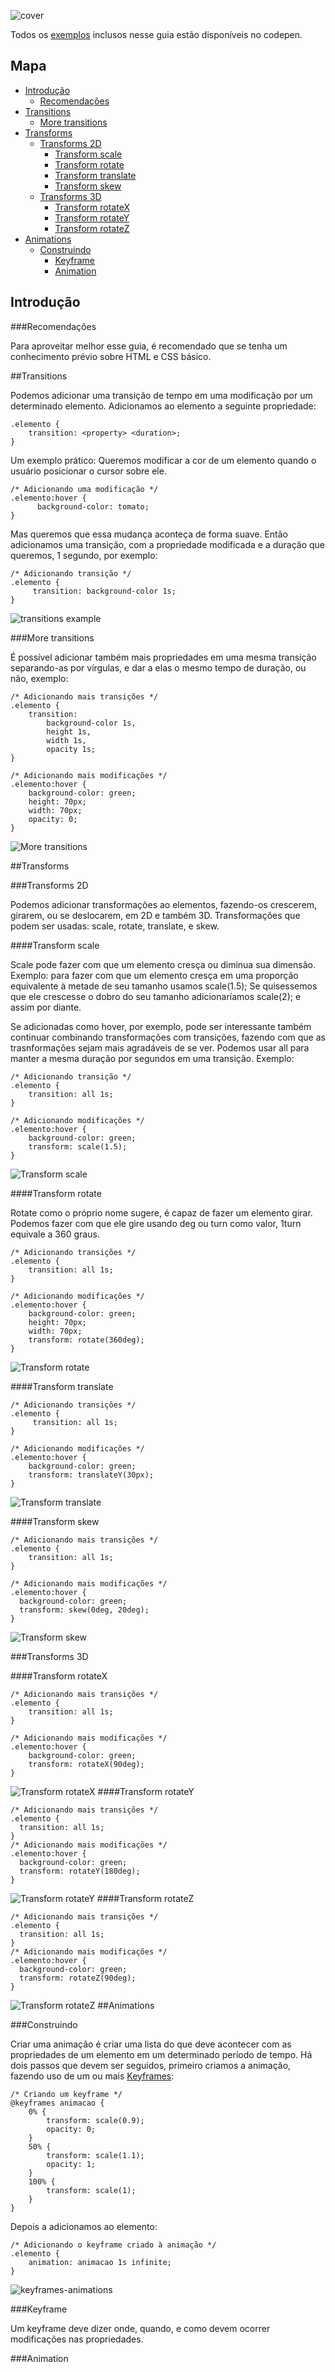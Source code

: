 ![cover](images/cover01.png)

Todos os [exemplos](http://codepen.io/collection/XmZvqo/) inclusos nesse guia estão disponíveis no codepen.
## Mapa

* [Introdução](#introdução)
	* [Recomendações](#recomendações)
* [Transitions](#transitions)
	* [More transitions](#more-transitions)
* [Transforms](#transforms)
	* [Transforms 2D](#transforms-2d)
		* [Transform scale](#transform-scale)
		* [Transform rotate](#transform-rotate)
		* [Transform translate](#transform-translate)
		* [Transform skew](#transform-skew)
	* [Transforms 3D](#transforms-3d)
		* [Transform rotateX](#transform-rotatex)
		* [Transform rotateY](#transform-rotatey)
		* [Transform rotateZ](#transform-rotatez)
* [Animations](#animations)
	* [Construindo](#construindo)
		* [Keyframe](#keyframe)
		* [Animation](#animation)

## Introdução

###Recomendações

Para aproveitar melhor esse guia, é recomendado que se tenha um conhecimento prévio sobre HTML e CSS básico.

##Transitions

Podemos adicionar uma transição de tempo em uma modificação por um determinado elemento. Adicionamos ao elemento a seguinte propriedade:

	.elemento {
		transition: <property> <duration>;
	}
	
Um exemplo prático:
Queremos modificar a cor de um elemento quando o usuário posicionar o cursor sobre ele.

	/* Adicionando uma modificação */
	.elemento:hover {
		  background-color: tomato;
	}
	
Mas queremos que essa mudança aconteça de forma suave. Então adicionamos uma transição, com a propriedade modificada e a duração que queremos, 1 segundo, por exemplo:

	/* Adicionando transição */
	.elemento {
 		 transition: background-color 1s;
	}
![transitions example](images/01.gif)

###More transitions

É possível adicionar também mais propriedades em uma mesma transição separando-as por vírgulas, e dar a elas o mesmo tempo de duração, ou não, exemplo:

	/* Adicionando mais transições */
	.elemento {
  		transition:
			background-color 1s,
			height 1s,
			width 1s,
			opacity 1s;
	}
	
	/* Adicionando mais modificações */
	.elemento:hover {
 		background-color: green;
  		height: 70px;
  		width: 70px;
  		opacity: 0;
	}

![More transitions](images/02.gif)

##Transforms

###Transforms 2D

Podemos adicionar transformações ao elementos, fazendo-os crescerem, girarem, ou se deslocarem, em 2D e também 3D. Transformações que podem ser usadas: scale, rotate, translate, e skew.

####Transform scale

Scale pode fazer com que um elemento cresça ou diminua sua dimensão. Exemplo: para fazer com que um elemento cresça em uma proporção equivalente à metade de seu tamanho usamos scale(1.5); Se quisessemos que ele crescesse o dobro do seu tamanho adicionaríamos scale(2); e assim por diante.

Se adicionadas como hover, por exemplo, pode ser interessante também continuar combinando transformações com transições, fazendo com que as trasnformações sejam mais agradáveis de se ver. Podemos usar all para manter a mesma duração por segundos em uma transição. Exemplo:

	/* Adicionando transição */
	.elemento {
		transition: all 1s;
	}
	
	/* Adicionando modificações */
	.elemento:hover {
		background-color: green;
		transform: scale(1.5);
	}
	
![Transform scale](images/03.gif)

####Transform rotate

Rotate como o próprio nome sugere, é capaz de fazer um elemento girar. Podemos fazer com que ele gire usando deg ou turn como valor, 1turn equivale a 360 graus.

	/* Adicionando transições */
	.elemento {
  		transition: all 1s;
	}
	
	/* Adicionando modificações */
	.elemento:hover {
 		background-color: green;
  		height: 70px;
  		width: 70px;
  		transform: rotate(360deg);
	}
![Transform rotate](images/04.gif)

####Transform translate

	/* Adicionando transições */
	.elemento {
 		 transition: all 1s;
	}
	
	/* Adicionando modificações */
	.elemento:hover {
  		background-color: green;
  		transform: translateY(30px);
	}
![Transform translate](images/05.gif)

####Transform skew

	/* Adicionando mais transições */
	.elemento {
 		transition: all 1s;
	}
	
	/* Adicionando mais modificações */
	.elemento:hover {
	  background-color: green;
	  transform: skew(0deg, 20deg);
	}
![Transform skew](images/07.gif)

###Transforms 3D

####Transform rotateX

	/* Adicionando mais transições */
	.elemento {
 		transition: all 1s;
	}
	
	/* Adicionando mais modificações */
	.elemento:hover {
  		background-color: green;
  		transform: rotateX(90deg);
	}
![Transform rotateX](images/09.gif)
####Transform rotateY

	/* Adicionando mais transições */
	.elemento {
	  transition: all 1s;
	}
	/* Adicionando mais modificações */
	.elemento:hover {
	  background-color: green;
	  transform: rotateY(180deg);
	}
![Transform rotateY](images/10.gif)
####Transform rotateZ

  	/* Adicionando mais transições */
	.elemento {
	  transition: all 1s;
	}
	/* Adicionando mais modificações */
	.elemento:hover {
	  background-color: green;
	  transform: rotateZ(90deg);
	}
![Transform rotateZ](images/11.gif)
##Animations

###Construindo

Criar uma animação é criar uma lista do que deve acontecer com as propriedades de um elemento em um determinado período de tempo. Há dois passos que devem ser seguidos, primeiro criamos a animação, fazendo uso de um ou mais [Keyframes](#keyframe):

	/* Criando um keyframe */
	@keyframes animacao {
		0% {
			transform: scale(0.9);
			opacity: 0;
		}
		50% {
			transform: scale(1.1);
			opacity: 1;
		}
		100% {
			transform: scale(1);
		}
	}
	
Depois a adicionamos ao elemento:

	/* Adicionando o keyframe criado à animação */
	.elemento {
		animation: animacao 1s infinite;
	}
![keyframes-animations](images/06.gif)

###Keyframe

Um keyframe deve dizer onde, quando, e como devem ocorrer modificações nas propriedades.

###Animation
